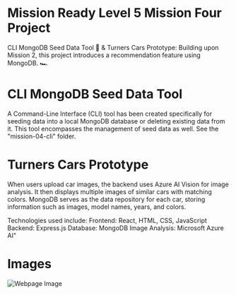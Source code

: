 # Mission Ready Level 5 Mission Four Project

CLI MongoDB Seed Data Tool 🌱 & Turners Cars Prototype: Building upon Mission 2, this project introduces a recommendation feature using MongoDB. 🏎️

# CLI MongoDB Seed Data Tool

A Command-Line Interface (CLI) tool has been created specifically for seeding data into a local MongoDB database or deleting existing data from it. This tool encompasses the management of seed data as well. See the "mission-04-cli" folder.

# Turners Cars Prototype
When users upload car images, the backend uses Azure AI Vision for image analysis. It then displays multiple images of similar cars with matching colors. MongoDB serves as the data repository for each car, storing information such as images, model names, years, and colors.

Technologies used include:
Frontend: React, HTML, CSS, JavaScript
Backend: Express.js
Database: MongoDB
Image Analysis: Microsoft Azure AI"

# Images

![Webpage Image](https://media.discordapp.net/attachments/822322613816262660/1228588637143306261/image.png?ex=662c9755&is=661a2255&hm=57578fdb9184db799051227a8447159701a39f3ba7b3544a5cc5854893f88851&=&format=webp&quality=lossless)
